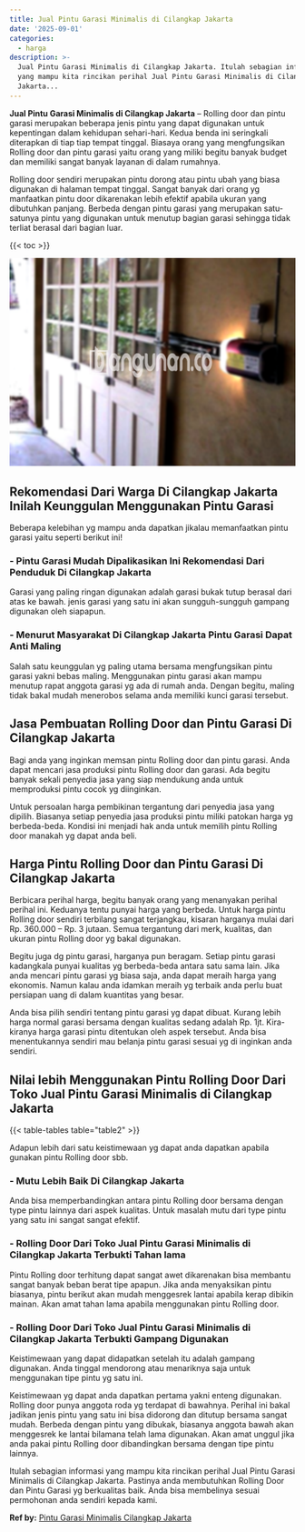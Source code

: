 ```yaml
---
title: Jual Pintu Garasi Minimalis di Cilangkap Jakarta
date: '2025-09-01'
categories:
  - harga
description: >-
  Jual Pintu Garasi Minimalis di Cilangkap Jakarta. Itulah sebagian informasi
  yang mampu kita rincikan perihal Jual Pintu Garasi Minimalis di Cilangkap
  Jakarta...
---
```


**Jual Pintu Garasi Minimalis di Cilangkap Jakarta** – Rolling door dan pintu garasi merupakan beberapa jenis pintu yang dapat digunakan untuk kepentingan dalam kehidupan sehari-hari. Kedua benda ini seringkali diterapkan di tiap tiap tempat tinggal. Biasaya orang yang mengfungsikan Rolling door dan pintu garasi yaitu orang yang miliki begitu banyak budget dan memiliki sangat banyak layanan di dalam rumahnya.

Rolling door sendiri merupakan pintu dorong atau pintu ubah yang biasa digunakan di halaman tempat tinggal. Sangat banyak dari orang yg manfaatkan pintu door dikarenakan lebih efektif apabila ukuran yang dibutuhkan panjang. Berbeda dengan pintu garasi yang merupakan satu-satunya pintu yang digunakan untuk menutup bagian garasi sehingga tidak terliat berasal dari bagian luar.

{{< toc >}}

![Jual Pintu Garasi Minimalis di Cilangkap Jakarta](/images/pintu-garasi-04.png)

## Rekomendasi Dari Warga Di Cilangkap Jakarta Inilah Keunggulan Menggunakan Pintu Garasi

Beberapa kelebihan yg mampu anda dapatkan jikalau memanfaatkan pintu garasi yaitu seperti berikut ini!

### \- Pintu Garasi Mudah Dipalikasikan Ini Rekomendasi Dari Penduduk Di Cilangkap Jakarta

Garasi yang paling ringan digunakan adalah garasi bukak tutup berasal dari atas ke bawah. jenis garasi yang satu ini akan sungguh-sungguh gampang digunakan oleh siapapun.

### \- Menurut Masyarakat Di Cilangkap Jakarta Pintu Garasi Dapat Anti Maling

Salah satu keunggulan yg paling utama bersama mengfungsikan pintu garasi yakni bebas maling. Menggunakan pintu garasi akan mampu menutup rapat anggota garasi yg ada di rumah anda. Dengan begitu, maling tidak bakal mudah menerobos selama anda memiliki kunci garasi tersebut.

## Jasa Pembuatan Rolling Door dan Pintu Garasi Di Cilangkap Jakarta

Bagi anda yang inginkan memsan pintu Rolling door dan pintu garasi. Anda dapat mencari jasa produksi pintu Rolling door dan garasi. Ada begitu banyak sekali penyedia jasa yang siap mendukung anda untuk memproduksi pintu cocok yg diinginkan.

Untuk persoalan harga pembikinan tergantung dari penyedia jasa yang dipilih. Biasanya setiap penyedia jasa produksi pintu miliki patokan harga yg berbeda-beda. Kondisi ini menjadi hak anda untuk memilih pintu Rolling door manakah yg dapat anda beli.

## Harga Pintu Rolling Door dan Pintu Garasi Di Cilangkap Jakarta

Berbicara perihal harga, begitu banyak orang yang menanyakan perihal perihal ini. Keduanya tentu punyai harga yang berbeda. Untuk harga pintu Rolling door sendiri terbilang sangat terjangkau, kisaran harganya mulai dari Rp. 360.000 – Rp. 3 jutaan. Semua tergantung dari merk, kualitas, dan ukuran pintu Rolling door yg bakal digunakan.

Begitu juga dg pintu garasi, harganya pun beragam. Setiap pintu garasi kadangkala punyai kualitas yg berbeda-beda antara satu sama lain. Jika anda mencari pintu garasi yg biasa saja, anda dapat meraih harga yang ekonomis. Namun kalau anda idamkan meraih yg terbaik anda perlu buat persiapan uang di dalam kuantitas yang besar.

Anda bisa pilih sendiri tentang pintu garasi yg dapat dibuat. Kurang lebih harga normal garasi bersama dengan kualitas sedang adalah Rp. 1jt. Kira-kiranya harga garasi pintu ditentukan oleh aspek tersebut. Anda bisa menentukannya sendiri mau belanja pintu garasi sesuai yg di inginkan anda sendiri.

## Nilai lebih Menggunakan Pintu Rolling Door Dari Toko Jual Pintu Garasi Minimalis di Cilangkap Jakarta

{{< table-tables table="table2" >}}

Adapun lebih dari satu keistimewaan yg dapat anda dapatkan apabila gunakan pintu Rolling door sbb.

### \- Mutu Lebih Baik Di Cilangkap Jakarta

Anda bisa memperbandingkan antara pintu Rolling door bersama dengan type pintu lainnya dari aspek kualitas. Untuk masalah mutu dari type pintu yang satu ini sangat sangat efektif.

### \- Rolling Door Dari Toko Jual Pintu Garasi Minimalis di Cilangkap Jakarta Terbukti Tahan lama

Pintu Rolling door terhitung dapat sangat awet dikarenakan bisa membantu sangat banyak beban berat tipe apapun. Jika anda menyaksikan pintu biasanya, pintu berikut akan mudah menggesrek lantai apabila kerap dibikin mainan. Akan amat tahan lama apabila menggunakan pintu Rolling door.

### \- Rolling Door Dari Toko Jual Pintu Garasi Minimalis di Cilangkap Jakarta Terbukti Gampang Digunakan

Keistimewaan yang dapat didapatkan setelah itu adalah gampang digunakan. Anda tinggal mendorong atau menariknya saja untuk menggunakan tipe pintu yg satu ini.

Keistimewaan yg dapat anda dapatkan pertama yakni enteng digunakan. Rolling door punya anggota roda yg terdapat di bawahnya. Perihal ini bakal jadikan jenis pintu yang satu ini bisa didorong dan ditutup bersama sangat mudah. Berbeda dengan pintu yang dibukak, biasanya anggota bawah akan menggesrek ke lantai bilamana telah lama digunakan. Akan amat unggul jika anda pakai pintu Rolling door dibandingkan bersama dengan tipe pintu lainnya.

Itulah sebagian informasi yang mampu kita rincikan perihal Jual Pintu Garasi Minimalis di Cilangkap Jakarta. Pastinya anda membutuhkan Rolling Door dan Pintu Garasi yg berkualitas baik. Anda bisa membelinya sesuai permohonan anda sendiri kepada kami.

**Ref by:** [Pintu Garasi Minimalis Cilangkap Jakarta](https://id.wikipedia.org/wiki/Pintu)
